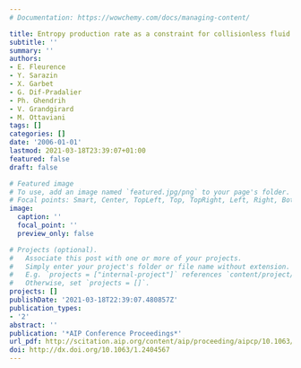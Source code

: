 ```yaml
---
# Documentation: https://wowchemy.com/docs/managing-content/

title: Entropy production rate as a constraint for collisionless fluid closures
subtitle: ''
summary: ''
authors:
- E. Fleurence
- Y. Sarazin
- X. Garbet
- G. Dif-Pradalier
- Ph. Ghendrih
- V. Grandgirard
- M. Ottaviani
tags: []
categories: []
date: '2006-01-01'
lastmod: 2021-03-18T23:39:07+01:00
featured: false
draft: false

# Featured image
# To use, add an image named `featured.jpg/png` to your page's folder.
# Focal points: Smart, Center, TopLeft, Top, TopRight, Left, Right, BottomLeft, Bottom, BottomRight.
image:
  caption: ''
  focal_point: ''
  preview_only: false

# Projects (optional).
#   Associate this post with one or more of your projects.
#   Simply enter your project's folder or file name without extension.
#   E.g. `projects = ["internal-project"]` references `content/project/deep-learning/index.md`.
#   Otherwise, set `projects = []`.
projects: []
publishDate: '2021-03-18T22:39:07.480857Z'
publication_types:
- '2'
abstract: ''
publication: '*AIP Conference Proceedings*'
url_pdf: http://scitation.aip.org/content/aip/proceeding/aipcp/10.1063/1.2404567
doi: http://dx.doi.org/10.1063/1.2404567
---
```

